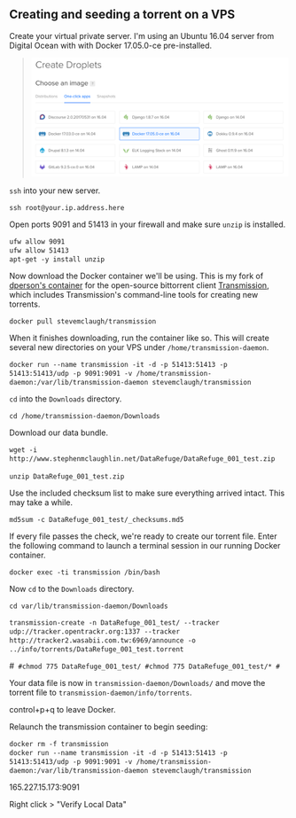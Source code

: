 ## Creating and seeding a torrent on a VPS


Create your virtual private server. I'm using an Ubuntu 16.04 server from Digital Ocean with with Docker 17.05.0-ce pre-installed.

> <img src="img/DigitalOcean.png" width="800" />


`ssh` into your new server.

```
ssh root@your.ip.address.here
```

Open ports 9091 and 51413 in your firewall and make sure `unzip` is installed.

```
ufw allow 9091
ufw allow 51413
apt-get -y install unzip
```

Now download the Docker container we'll be using. This is my fork of [dperson's container](https://github.com/dperson/transmission) for the open-source bittorrent client [Transmission](https://transmissionbt.com), which includes Transmission's command-line tools for creating new torrents.  

```
docker pull stevemclaugh/transmission
```

When it finishes downloading, run the container like so. This will create several new directories on your VPS under `/home/transmission-daemon`.

```
docker run --name transmission -it -d -p 51413:51413 -p 51413:51413/udp -p 9091:9091 -v /home/transmission-daemon:/var/lib/transmission-daemon stevemclaugh/transmission
```

`cd` into the `Downloads` directory.

```
cd /home/transmission-daemon/Downloads
```

Download our data bundle.

```
wget -i http://www.stephenmclaughlin.net/DataRefuge/DataRefuge_001_test.zip

unzip DataRefuge_001_test.zip
```


<!--
How to create the checksum and zip files we're using:

```
find DataRefuge_001_test/* -type f -exec md5sum {} \;  > DataRefuge_001_test/_checksums.md5

zip -r DataRefuge_001_test.zip DataRefuge_001_test/
```
-->


Use the included checksum list to make sure everything arrived intact. This may take a while.

```
md5sum -c DataRefuge_001_test/_checksums.md5
```

If every file passes the check, we're ready to create our torrent file. Enter the following command to launch a terminal session in our running Docker container.


```
docker exec -ti transmission /bin/bash
```

Now `cd` to the `Downloads` directory.

```
cd var/lib/transmission-daemon/Downloads
```


```
transmission-create -n DataRefuge_001_test/ --tracker udp://tracker.opentrackr.org:1337 --tracker http://tracker2.wasabii.com.tw:6969/announce -o ../info/torrents/DataRefuge_001_test.torrent
```


#```
#chmod 775 DataRefuge_001_test/
#chmod 775 DataRefuge_001_test/*
#```

Your data file is now in `transmission-daemon/Downloads/` and move the torrent file to `transmission-daemon/info/torrents`.


control+p+q to leave Docker.

Relaunch the transmission container to begin seeding:

```
docker rm -f transmission
docker run --name transmission -it -d -p 51413:51413 -p 51413:51413/udp -p 9091:9091 -v /home/transmission-daemon:/var/lib/transmission-daemon stevemclaugh/transmission
```


165.227.15.173:9091



Right click > "Verify Local Data"
